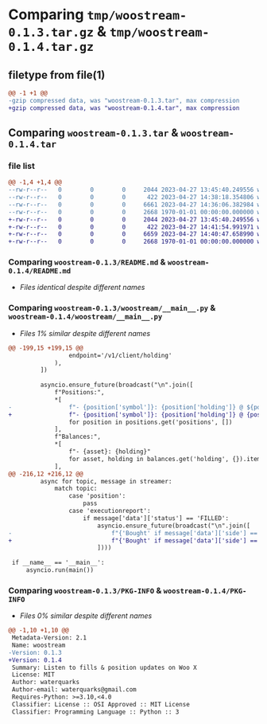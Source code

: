 # Comparing `tmp/woostream-0.1.3.tar.gz` & `tmp/woostream-0.1.4.tar.gz`

## filetype from file(1)

```diff
@@ -1 +1 @@
-gzip compressed data, was "woostream-0.1.3.tar", max compression
+gzip compressed data, was "woostream-0.1.4.tar", max compression
```

## Comparing `woostream-0.1.3.tar` & `woostream-0.1.4.tar`

### file list

```diff
@@ -1,4 +1,4 @@
--rw-r--r--   0        0        0     2044 2023-04-27 13:45:40.249556 woostream-0.1.3/README.md
--rw-r--r--   0        0        0      422 2023-04-27 14:38:18.354806 woostream-0.1.3/pyproject.toml
--rw-r--r--   0        0        0     6661 2023-04-27 14:36:06.382984 woostream-0.1.3/woostream/__main__.py
--rw-r--r--   0        0        0     2668 1970-01-01 00:00:00.000000 woostream-0.1.3/PKG-INFO
+-rw-r--r--   0        0        0     2044 2023-04-27 13:45:40.249556 woostream-0.1.4/README.md
+-rw-r--r--   0        0        0      422 2023-04-27 14:41:54.991971 woostream-0.1.4/pyproject.toml
+-rw-r--r--   0        0        0     6659 2023-04-27 14:40:47.658990 woostream-0.1.4/woostream/__main__.py
+-rw-r--r--   0        0        0     2668 1970-01-01 00:00:00.000000 woostream-0.1.4/PKG-INFO
```

### Comparing `woostream-0.1.3/README.md` & `woostream-0.1.4/README.md`

 * *Files identical despite different names*

### Comparing `woostream-0.1.3/woostream/__main__.py` & `woostream-0.1.4/woostream/__main__.py`

 * *Files 1% similar despite different names*

```diff
@@ -199,15 +199,15 @@
                 endpoint='/v1/client/holding'
             ),
         ])
 
         asyncio.ensure_future(broadcast("\n".join([
             f"Positions:",
             *[
-                f"- {position['symbol']}: {position['holding']} @ ${position['average_open_price']}"
+                f"- {position['symbol']}: {position['holding']} @ {position['average_open_price']}"
                 for position in positions.get('positions', [])
             ],
             f"Balances:",
             *[
                 f"- {asset}: {holding}"
                 for asset, holding in balances.get('holding', {}).items()
             ],
@@ -216,12 +216,12 @@
         async for topic, message in streamer:
             match topic:
                 case 'position':
                     pass
                 case 'executionreport':
                     if message['data']['status'] == 'FILLED':
                         asyncio.ensure_future(broadcast("\n".join([
-                            f"{'Bought' if message['data']['side'] == 'BUY' else 'Sold'} {message['data']['totalExecutedQuantity']} {message['data']['symbol']} @ ${message['data']['avgPrice']}"
+                            f"{'Bought' if message['data']['side'] == 'BUY' else 'Sold'} {message['data']['totalExecutedQuantity']} {message['data']['symbol']} @ {message['data']['avgPrice']}"
                         ])))
 
 if __name__ == '__main__':
     asyncio.run(main())
```

### Comparing `woostream-0.1.3/PKG-INFO` & `woostream-0.1.4/PKG-INFO`

 * *Files 0% similar despite different names*

```diff
@@ -1,10 +1,10 @@
 Metadata-Version: 2.1
 Name: woostream
-Version: 0.1.3
+Version: 0.1.4
 Summary: Listen to fills & position updates on Woo X
 License: MIT
 Author: waterquarks
 Author-email: waterquarks@gmail.com
 Requires-Python: >=3.10,<4.0
 Classifier: License :: OSI Approved :: MIT License
 Classifier: Programming Language :: Python :: 3
```

